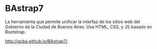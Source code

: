 <h1>BAstrap7</h1>

<p>La herramienta que permite unificar la interfaz de los sitios web del Gobierno de la Ciudad de Buenos Aires. Usa HTML, CSS, y JS basado en Bootstrap.</p>

<p><a href="http://gcba.github.io/BAstrap7/" target="_blank">http://gcba.github.io/BAstrap7/</a></p>
